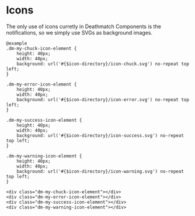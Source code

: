# Icons

The only use of icons curretly in Deathmatch Components is the notifications, so we simply use 
SVGs as background images.

    @example
    .dm-my-chuck-icon-element {
        height: 40px;
        width: 40px;
        background: url('#{$icon-directory}/icon-chuck.svg') no-repeat top left;
    }
    
    .dm-my-error-icon-element {
        height: 40px;
        width: 40px;
        background: url('#{$icon-directory}/icon-error.svg') no-repeat top left;
    }    
    
    .dm-my-success-icon-element {
        height: 40px;
        width: 40px;
        background: url('#{$icon-directory}/icon-success.svg') no-repeat top left;
    }  
      
    .dm-my-warning-icon-element {
        height: 40px;
        width: 40px;
        background: url('#{$icon-directory}/icon-warning.svg') no-repeat top left;
    }
    
    <div class="dm-my-chuck-icon-element"></div>
    <div class="dm-my-error-icon-element"></div>
    <div class="dm-my-success-icon-element"></div>
    <div class="dm-my-warning-icon-element"></div>